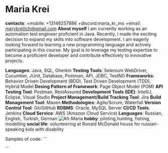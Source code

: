 # **Maria Krei**
__contacts__:
    +mobile: +13146257886
    +discord:maria_kr_mo
    +email: marykreilich@gmail.com
 __About myself__
I am currently working as an automation test engineer proficient in Java. Recently, I made the exciting decision to expand my skills into software development. I am eagerly looking forward to learning a new programming language and actively participating in this course. My goal is to leverage my testing expertise to become a proficient developer and contribute effectively to innovative projects.</p>

__Languages__: Java, SQL, Gherkin
__Testing Tools__: Selenium WebDriver, Cucumber, JUnit, Database, Postman, API, JDBC, TestNG
__Frameworks__: Behavior Driven Development (BDD), Test Driven Development (TDD), Hybrid Model
__Desing Pattern of Framework__: Page Object Model (POM)
__API Testing Tool__: Postman, RestAssured
__Development Tools (IDE)__: IntelliJ, Eclipse, Visual Studio
__Project Management/Build Tracking Tool__: Jira
__Build Management Tool__: Maven
__Methodologies__: Agile/Scrum, Waterfall
__Version Control Tool__: Git/GitHub
__RDBMS__: Oracle, MySQL Server
__CI/CD Tools__: Jenkins
__Cloud Service__: AWS (Amazon Cloud Service)
__Languages__: Russian, English, Turkish, German
![Alt-Maria]("C:\Users\maria\Downloads\aeeaa183-6261-415f-8115-f7f7423c6ee6.jpeg")
__hobby__: piloting,hunting, fishing, modelling
__social life__: volunteering at Ronald McDonald house for russian-speaking kids with disability

<p>Samples of code:
```<script> 
    alert ("Hello word and hello Maria");
</script></p>```

